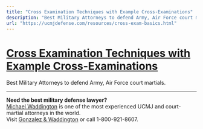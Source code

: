 ```yaml
---
title: "Cross Examination Techniques with Example Cross-Examinations"
description: "Best Military Attorneys to defend Army, Air Force court martials."
url: "https://ucmjdefense.com/resources/cross-exam-basics.html"
---
```


# [Cross Examination Techniques with Example Cross-Examinations](https://ucmjdefense.com/resources/cross-exam-basics.html)

Best Military Attorneys to defend Army, Air Force court martials.

---

**Need the best military defense lawyer?**  
[Michael Waddington](https://ucmjdefense.com/attorneys/michael-stewart-waddington-partner.html) is one of the most experienced UCMJ and court-martial attorneys in the world.  
Visit [Gonzalez & Waddington](https://ucmjdefense.com) or call 1-800-921-8607.
